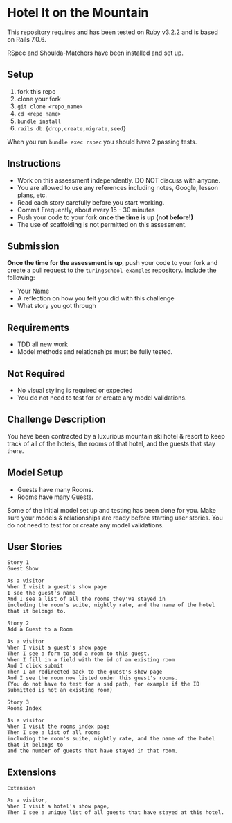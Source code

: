 # Hotel It on the Mountain

This repository requires and has been tested on Ruby v3.2.2 and is based on Rails 7.0.6.

RSpec and Shoulda-Matchers have been installed and set up.

## Setup

1. fork this repo
2. clone your fork
3. `git clone <repo_name>`
4. `cd <repo_name>`
5. `bundle install`
6. `rails db:{drop,create,migrate,seed}`

When you run `bundle exec rspec` you should have 2 passing tests.

## Instructions

* Work on this assessment independently. DO NOT discuss with anyone.
* You are allowed to use any references including notes, Google, lesson plans, etc.
* Read each story carefully before you start working.
* Commit Frequently, about every 15 - 30 minutes
* Push your code to your fork **once the time is up (not before!)**
* The use of scaffolding is not permitted on this assessment. 

## Submission

**Once the time for the assessment is up**, push your code to your fork and create a pull request to the `turingschool-examples` repository. Include the following:

* Your Name
* A reflection on how you felt you did with this challenge
* What story you got through

## Requirements

* TDD all new work
* Model methods and relationships must be fully tested.

## Not Required

* No visual styling is required or expected
* You do not need to test for or create any model validations.

## Challenge Description

You have been contracted by a luxurious mountain ski hotel & resort to keep track of all of the hotels, the rooms of that hotel, and the guests that stay there. 

<!-- * Hotels have a name and a location. -->
  <!-- * ex: `name: 'Echo Mountain Inn', location: 'Echo Mountain'` -->
<!-- * Rooms have a rate (price per night), and a suite designation. (For simplicity, let's assume the rate is a whole dollar price and use an integer.) -->
  <!-- * ex: `rate: 125, suite: "Presidential"` -->
<!-- * Guests have a name and the number of nights they'll be staying. -->
  <!-- * ex: `name: 'Charlize Theron', nights: 3` -->

## Model Setup
<!-- * Hotels have many Rooms.  -->
<!-- * Rooms belong to a Hotel. -->
* Guests have many Rooms.
* Rooms have many Guests.

Some of the initial model set up and testing has been done for you. Make sure your models & relationships are ready before starting user stories. You do not need to test for or create any model validations. 

## User Stories

```
Story 1
Guest Show

As a visitor
When I visit a guest's show page
I see the guest's name
And I see a list of all the rooms they've stayed in
including the room's suite, nightly rate, and the name of the hotel that it belongs to.
```

```
Story 2
Add a Guest to a Room

As a visitor
When I visit a guest's show page
Then I see a form to add a room to this guest.
When I fill in a field with the id of an existing room
And I click submit
Then I am redirected back to the guest's show page
And I see the room now listed under this guest's rooms.
(You do not have to test for a sad path, for example if the ID submitted is not an existing room)
```

```
Story 3
Rooms Index

As a visitor
When I visit the rooms index page
Then I see a list of all rooms
including the room's suite, nightly rate, and the name of the hotel that it belongs to
and the number of guests that have stayed in that room.
```

## Extensions

```
Extension

As a visitor,
When I visit a hotel's show page,
Then I see a unique list of all guests that have stayed at this hotel.
```
